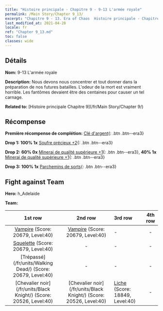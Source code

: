 ```yaml
---
title: "Histoire principale - Chapitre 9 - 9-13 L'armée royale"
permalink: /Main Story/Chapter 9_13/
excerpt: "Chapitre 9 - 13. Era of Chaos  Histoire principale - Chapitre 9_13. 9-13 L'armée royale"
last_modified_at: 2021-04-28
locale: fr
ref: "Chapter 9_13.md"
toc: false
classes: wide
---
```


## Détails

 **Nom:** 9-13 L'armée royale

 **Description:** Nous devons nous concentrer et tout donner dans la préparation de nos futures batailles. L'odeur de la mort est vraiment horrible. Les fantômes devaient être des centaines pour causer un tel carnage.

 **Related to:** [Histoire principale Chapitre 9](/fr/Main Story/Chapter 9/)

## Récompense

 **Première récompense de complétion:** [Clé d'argent](/ItemsFR/con_693/){: .btn .btn--era3}

 **Drop 1:** **100% 1x** [Soufre précieux +2](/ItemsFR/mat_29/){: .btn .btn--era3}

 **Drop 2:** **60% 0x** [Minerai de qualité supérieure +1](/ItemsFR/mat_19/){: .btn .btn--era3}, **40% 1x** [Minerai de qualité supérieure +1](/ItemsFR/mat_19/){: .btn .btn--era3}

 **Drop 3:** **100% 1x** [Parchemins de sorts](/ItemsFR/con_694/){: .btn .btn--era3}


## Fight against Team
 **Hero:** h_Adelaide

 **Team:**


  | 1st row | 2nd row | 3rd row | 4th row |
  |:----:|:----:|:----|:----:|
  | [Vampire](/fr/units/Vampire/) (Score: 20679, Level:40)  | [Vampire](/fr/units/Vampire/) (Score: 20679, Level:40)  | - | - |
  | [Squelette](/fr/units/Skeleton/) (Score: 20679, Level:40)  | - | - | - |
  | [Trépassé](/fr/units/Walking Dead/) (Score: 20679, Level:40)  | - | - | - |
  | [Chevalier noir](/fr/units/Black Knight/) (Score: 20526, Level:40)  | [Chevalier noir](/fr/units/Black Knight/) (Score: 20526, Level:40)  | [Liche](/fr/units/Lich/) (Score: 18849, Level:40)  | - |


